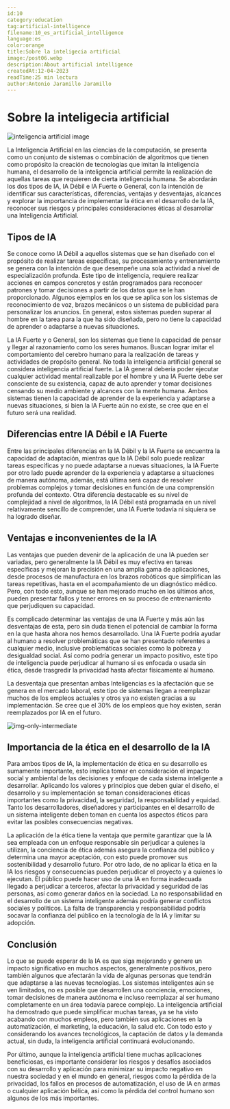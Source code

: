 ```yaml
---
id:10
category:education
tag:artificial-intelligence
filename:10_es_artificial_intelligence
language:es
color:orange
title:Sobre la inteligecia artificial
image:/post06.webp
description:About artificial intelligence
createdAt:12-04-2023
readTime:25 min lectura
author:Antonio Jaramillo Jaramillo
---
```

# Sobre la inteligecia artificial
![inteligencia artificial image](https://backendblog.fly.dev/api/v2/images/articles/post06.webp)

La Inteligencia Artificial en las ciencias de la computación, se presenta como un conjunto de sistemas o combinación de algoritmos que tienen como propósito la creación de tecnologías que imitan la inteligencia humana, el desarrollo de la inteligencia artificial permite la realización de aquellas tareas que requieren de cierta inteligencia humana. Se abordarán los dos tipos de IA, IA Débil e IA Fuerte o General, con la intención de identificar sus características, diferencias, ventajas y desventajas, alcances y explorar la importancia de implementar la ética en el desarrollo de la IA, reconocer sus riesgos y principales consideraciones éticas al desarrollar una Inteligencia Artificial.

## Tipos de IA

Se conoce como IA Débil a aquellos sistemas que se han diseñado con el propósito de realizar tareas específicas, su procesamiento y entrenamiento se genera con la intención de que desempeñe una sola actividad a nivel de especialización profunda. Este tipo de inteligencia, requiere realizar acciones en campos concretos y están programados para reconocer patrones y tomar decisiones a partir de los datos que se le han proporcionado. Algunos ejemplos en los que se aplica son los sistemas de reconocimiento de voz, brazos mecánicos o un sistema de publicidad para personalizar los anuncios. En general, estos sistemas pueden superar al hombre en la tarea para la que ha sido diseñada, pero no tiene la capacidad de aprender o adaptarse a nuevas situaciones. 

La IA Fuerte y o General, son los sistemas que tiene la capacidad de pensar y llegar al razonamiento como los seres humanos. Buscan lograr imitar el comportamiento del cerebro humano para la realización de tareas y actividades de propósito general. No toda la inteligencia artificial general se considera inteligencia artificial fuerte. La IA general debería poder ejecutar cualquier actividad mental realizable por el hombre y una IA Fuerte debe ser consciente de su existencia, capaz de auto aprender y tomar decisiones censando su medio ambiente y alcances con la mente humana. Ambos sistemas tienen la capacidad de aprender de la experiencia y adaptarse a nuevas situaciones, si bien la IA Fuerte aún no existe, se cree que en el futuro será una realidad.


## Diferencias entre IA Débil e IA Fuerte

Entre las principales diferencias en la IA Débil y la IA Fuerte se encuentra la capacidad de adaptación, mientras que la IA Débil solo puede realizar tareas específicas y no puede adaptarse a nuevas situaciones, la IA Fuerte por otro lado puede aprender de la experiencia y adaptarse a situaciones de manera autónoma, además, está última será capaz de resolver problemas complejos y tomar decisiones en función de una comprensión profunda del contexto. Otra diferencia destacable es su nivel de complejidad a nivel de algoritmos, la IA Débil está programada en un nivel relativamente sencillo de comprender, una IA Fuerte todavía ni siquiera se ha logrado diseñar.

## Ventajas e inconvenientes de la IA

Las ventajas que pueden devenir de la aplicación de una IA pueden ser variadas, pero generalmente la IA Débil es muy efectiva en tareas específicas y mejoran la precisión en una amplia gama de aplicaciones, desde procesos de manufactura en los brazos robóticos que simplifican las tareas repetitivas, hasta en el acompañamiento de un diagnóstico médico. Pero, con todo esto, aunque se han mejorado mucho en los últimos años, pueden presentar fallos y tener errores en su proceso de entrenamiento que perjudiquen su capacidad.

Es complicado determinar las ventajas de una IA Fuerte y más aún las desventajas de esta, pero sin duda tienen el potencial de cambiar la forma en la que hasta ahora nos hemos desarrollado. Una IA Fuerte podría ayudar al humano a resolver problemáticas que se han presentado referentes a cualquier medio, inclusive problemáticas sociales como la pobreza y desigualdad social. Así como podría generar un impacto positivo, este tipo de inteligencia puede perjudicar al humano si es enfocada o usada sin ética, desde trasgredir la privacidad hasta afectar físicamente al humano.

La desventaja que presentan ambas Inteligencias es la afectación que se genera en el mercado laboral, este tipo de sistemas llegan a reemplazar muchos de los empleos actuales y otros ya no existen gracias a su implementación. Se cree que el 30% de los empleos que hoy existen, serán reemplazados por IA en el futuro. 

![img-only-intermediate](https://backendblog.fly.dev/api/v2/images/articles/post06-01.webp)

## Importancia de la ética en el desarrollo de la IA

Para ambos tipos de IA, la implementación de ética en su desarrollo es sumamente importante, esto implica tomar en consideración el impacto social y ambiental de las decisiones y enfoque de cada sistema inteligente a desarrollar. Aplicando los valores y principios que deben guiar el diseño, el desarrollo y su implementación se toman consideraciones éticas importantes como la privacidad, la seguridad, la responsabilidad y equidad. Tanto los desarrolladores, diseñadores y participantes en el desarrollo de un sistema inteligente deben toman en cuenta los aspectos éticos para evitar las posibles consecuencias negativas. 

La aplicación de la ética tiene la ventaja que permite garantizar que la IA sea empleada con un enfoque responsable sin perjudicar a quienes la utilizan, la conciencia de ética además asegura la confianza del público y determina una mayor aceptación, con esto puede promover sus sostenibilidad y desarrollo futuro.
Por otro lado, de no aplicar la ética en la IA los riesgos y consecuencias pueden perjudicar el proyecto y a quienes lo ejecutan. El público puede hacer uso de una IA en forma inadecuada llegado a perjudicar a terceros, afectar la privacidad y seguridad de las personas, así como generar daños en la sociedad. La no responsabilidad en el desarrollo de un sistema inteligente además podría generar conflictos sociales y políticos. La falta de transparencia y responsabilidad podría socavar la confianza del público en la tecnología de la IA y limitar su adopción.

## Conclusión

Lo que se puede esperar de la IA es que siga mejorando y genere un impacto significativo en muchos aspectos, generalmente positivos, pero también algunos que afectarán la vida de algunas personas que tendrán que adaptarse a las nuevas tecnologías. Los sistemas inteligentes aún se ven limitados, no es posible que desarrollen una conciencia, emociones, tomar decisiones de manera autónoma e incluso reemplazar al ser humano completamente en un área todavía parece complejo. La inteligencia artificial ha demostrado que puede simplificar muchas tareas, ya se ha visto acabando con muchos empleos, pero también sus aplicaciones en la automatización, el marketing, la educación, la salud etc. Con todo esto y considerando los avances tecnológicos, la captación de datos y la demanda actual, sin duda, la inteligencia artificial continuará evolucionando. 

Por último, aunque la inteligencia artificial tiene muchas aplicaciones beneficiosas, es importante considerar los riesgos y desafíos asociados con su desarrollo y aplicación para minimizar su impacto negativo en nuestra sociedad y en el mundo en general, riesgos como la pérdida de la privacidad, los fallos en procesos de automatización, el uso de IA en armas o cualquier aplicación bélica, así como la pérdida del control humano son algunos de los más importantes.



